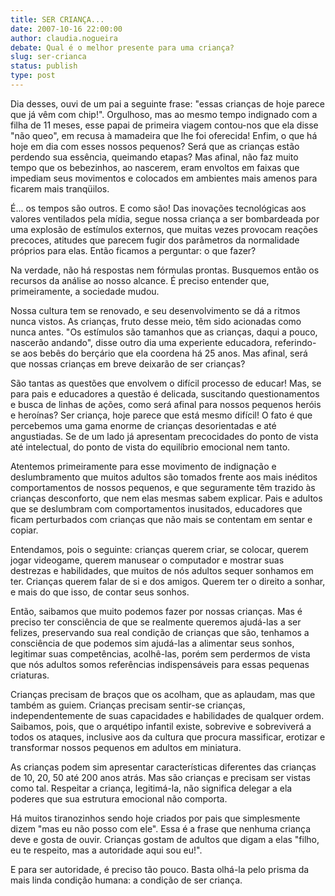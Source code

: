 ```yaml
---
title: SER CRIANÇA...
date: 2007-10-16 22:00:00
author: claudia.nogueira
debate: Qual é o melhor presente para uma criança?
slug: ser-crianca
status: publish 
type: post
---
```


  

Dia desses, ouvi de um pai a seguinte frase: "essas crianças de hoje parece que já vêm com chip!". Orgulhoso, mas ao mesmo tempo indignado com a filha de 11 meses, esse papai de primeira viagem contou-nos que ela disse "não queo", em recusa à mamadeira que lhe foi oferecida! Enfim, o que há hoje em dia com esses nossos pequenos? Será que as crianças estão perdendo sua essência, queimando etapas? Mas afinal, não faz muito tempo que os bebezinhos, ao nascerem, eram envoltos em faixas que impediam seus movimentos e colocados em ambientes mais amenos para ficarem mais tranqüilos.   

  

É... os tempos são outros. E como são! Das inovações tecnológicas aos valores ventilados pela mídia, segue nossa criança a ser bombardeada por uma explosão de estímulos externos, que muitas vezes provocam reações precoces, atitudes que parecem fugir dos parâmetros da normalidade próprios para elas. Então ficamos a perguntar: o que fazer?   

  

Na verdade, não há respostas nem fórmulas prontas. Busquemos então os recursos da análise ao nosso alcance. É preciso entender que, primeiramente, a sociedade mudou.  

  

Nossa cultura tem se renovado, e seu desenvolvimento se dá a ritmos nunca vistos. As crianças, fruto desse meio, têm sido acionadas como nunca antes. "Os estímulos são tamanhos que as crianças, daqui a pouco, nascerão andando", disse outro dia uma experiente educadora, referindo-se aos bebês do berçário que ela coordena há 25 anos. Mas afinal, será que nossas crianças em breve deixarão de ser crianças?  

  

São tantas as questões que envolvem o difícil processo de educar! Mas, se para pais e educadores a questão é delicada, suscitando questionamentos e busca de linhas de ações, como será afinal para nossos pequenos heróis e heroínas? Ser criança, hoje parece que está mesmo difícil! O fato é que percebemos uma gama enorme de crianças desorientadas e até angustiadas. Se de um lado já apresentam precocidades do ponto de vista até intelectual, do ponto de vista do equilíbrio emocional nem tanto.   

  

Atentemos primeiramente para esse movimento de indignação e deslumbramento que muitos adultos são tomados frente aos mais inéditos comportamentos de nossos pequenos, e que seguramente têm trazido às crianças desconforto, que nem elas mesmas sabem explicar. Pais e adultos que se deslumbram com comportamentos inusitados, educadores que ficam perturbados com crianças que não mais se contentam em sentar e copiar.   

  

Entendamos, pois o seguinte: crianças querem criar, se colocar, querem jogar videogame, querem manusear o computador e mostrar suas destrezas e habilidades, que muitos de nós adultos sequer sonhamos em ter. Crianças querem falar de si e dos amigos. Querem ter o direito a sonhar, e mais do que isso, de contar seus sonhos.  

  

Então, saibamos que muito podemos fazer por nossas crianças. Mas é preciso ter consciência de que se realmente queremos ajudá-las a ser felizes, preservando sua real condição de crianças que são, tenhamos a consciência de que podemos sim ajudá-las a alimentar seus sonhos, legitimar suas competências, acolhê-las, porém sem perdermos de vista que nós adultos somos referências indispensáveis para essas pequenas criaturas.   

  

Crianças precisam de braços que os acolham, que as aplaudam, mas que também as guiem. Crianças precisam sentir-se crianças, independentemente de suas capacidades e habilidades de qualquer ordem. Saibamos, pois, que o arquétipo infantil existe, sobrevive e sobreviverá a todos os ataques, inclusive aos da cultura que procura massificar, erotizar e transformar nossos pequenos em adultos em miniatura.   

  

As crianças podem sim apresentar características diferentes das crianças de 10, 20, 50 até 200 anos atrás. Mas são crianças e precisam ser vistas como tal. Respeitar a criança, legitimá-la, não significa delegar a ela poderes que sua estrutura emocional não comporta.   

  

Há muitos tiranozinhos sendo hoje criados por pais que simplesmente dizem "mas eu não posso com ele". Essa é a frase que nenhuma criança deve e gosta de ouvir. Crianças gostam de adultos que digam a elas "filho, eu te respeito, mas a autoridade aqui sou eu!".   

  

E para ser autoridade, é preciso tão pouco. Basta olhá-la pelo prisma da mais linda condição humana: a condição de ser criança.
